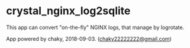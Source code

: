 # crystal_nginx_log2sqlite

This app can convert "on-the-fly" NGINX logs, that manage by logrotate.

App powered by chaky, 2018-09-03. (chaky22222222@gmail.com)


